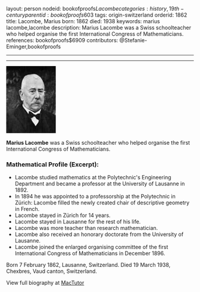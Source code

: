 layout: person
nodeid: bookofproofs$Lacombe
categories: history,19th-century
parentid: bookofproofs$603
tags: origin-switzerland
orderid: 1862
title: Lacombe, Marius
born: 1862
died: 1938
keywords: marius lacombe,lacombe
description: Marius Lacombe was a Swiss schoolteacher who helped organise the first International Congress of Mathematicians.
references: bookofproofs$6909
contributors: @Stefanie-Eminger,bookofproofs

---



---

![Lacombe.jpg](https://github.com/bookofproofs/bookofproofs.github.io/blob/main/_sources/_assets/images/portraits/Lacombe.jpg?raw=true)

**Marius Lacombe** was a Swiss schoolteacher who helped organise the first International Congress of Mathematicians.

### Mathematical Profile (Excerpt):
* Lacombe studied mathematics at the Polytechnic's Engineering Department and became a professor at the University of Lausanne in 1892.
* In 1894 he was appointed to a professorship at the Polytechnic in Zürich: Lacombe filled the newly created chair of descriptive geometry in French.
* Lacombe stayed in Zürich for 14 years.
* Lacombe stayed in Lausanne for the rest of his life.
* Lacombe was more teacher than research mathematician.
* Lacombe also received an honorary doctorate from the University of Lausanne.
* Lacombe joined the enlarged organising committee of the first International Congress of Mathematicians in December 1896.

Born 7 February 1862, Lausanne, Switzerland. Died 19 March 1938, Chexbres, Vaud canton, Switzerland.

View full biography at [MacTutor](https://mathshistory.st-andrews.ac.uk/Biographies/Lacombe/)
